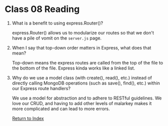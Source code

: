 # Class 08 Reading

1. What is a benefit to using express.Router()?

   express.Router() allows us to modularize our routes so that we don't have a pile of vomit on the `server.js` page.

2. When I say that top-down order matters in Express, what does that mean?

   Top-down means the express routes are called from the top of the file to the bottom of the file. Express kinda works like a linked list.

3. Why do we use a model class (with create(), read(), etc.) instead of directly calling MongoDB operations (such as save(), find(), etc.) within our Express route handlers?

   We use a model for abstraction and to adhere to RESTful guidelines. We love our CRUD, and having to add other levels of malarkey makes it more complicated and can lead to more errors.

   [Return to Index](index.md)
